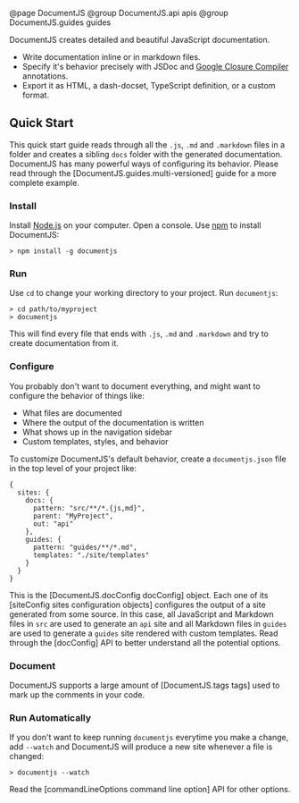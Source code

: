 @page DocumentJS
@group DocumentJS.api apis
@group DocumentJS.guides guides

DocumentJS creates detailed and beautiful JavaScript 
documentation. 

 - Write documentation inline or in markdown files. 
 - Specify it's behavior precisely with JSDoc 
   and [Google Closure Compiler](https://developers.google.com/closure/compiler/docs/js-for-compiler) 
   annotations.
 - Export it as HTML, a dash-docset, TypeScript definition, or a custom format.

## Quick Start

This quick start guide reads through all the `.js`, `.md` and `.markdown` files
in a folder and creates a sibling `docs` folder with the 
generated documentation. DocumentJS has many powerful ways of 
configuring its behavior.  Please read through the [DocumentJS.guides.multi-versioned]
guide for a more complete example.

### Install

Install [Node.js](http://nodejs.org/) on your 
computer. Open a console. Use [npm](https://www.npmjs.org/) to 
install DocumentJS:

    > npm install -g documentjs

### Run

Use `cd` to change your working directory to your project. Run
`documentjs`:

    > cd path/to/myproject
    > documentjs

This will find every file that ends with `.js`, `.md` and `.markdown` and
try to create documentation from it. 

### Configure

You probably don't want to document everything, and 
might want to configure the behavior of things like:

 - What files are documented
 - Where the output of the documentation is written
 - What shows up in the navigation sidebar
 - Custom templates, styles, and behavior

To customize DocumentJS's default behavior, create a `documentjs.json`
file in the top level of your project like:

    {
      sites: {
        docs: {
          pattern: "src/**/*.{js,md}",
          parent: "MyProject",
          out: "api"
        },
        guides: {
          pattern: "guides/**/*.md",
          templates: "./site/templates"
        }
      }
    }

This is the [DocumentJS.docConfig docConfig] object.  Each one of its [siteConfig sites configuration objects]
configures the output of a site generated from some source.  In this case, all
JavaScript and Markdown files in `src` are used to generate an `api` site and
all Markdown files in `guides` are used to generate a `guides` 
site rendered with custom templates. Read through the [docConfig] API to better 
understand all the potential options.

### Document

DocumentJS supports a large amount of [DocumentJS.tags tags] used to mark up the
comments in your code.

### Run Automatically

If you don't want to keep running `documentjs` everytime you make a change,
add `--watch` and DocumentJS will produce a new site whenever a file is changed:

    > documentjs --watch

Read the [commandLineOptions command line option] API for other options.
